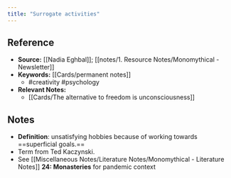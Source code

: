 ```yaml
---
title: "Surrogate activities"
---
```

## Reference
- **Source:** [[Nadia Eghbal]]; [[notes/1. Resource Notes/Monomythical - Newsletter]]
- **Keywords:** [[Cards/permanent notes]]
	- #creativity #psychology
- **Relevant Notes:**
	- [[Cards/The alternative to freedom is unconsciousness]]
## Notes
-  **Definition**: unsatisfying hobbies because of working towards ==superficial goals.== 
-  Term from Ted Kaczynski.
-  See [[Miscellaneous Notes/Literature Notes/Monomythical - Literature Notes]] **24: Monasteries** for pandemic context